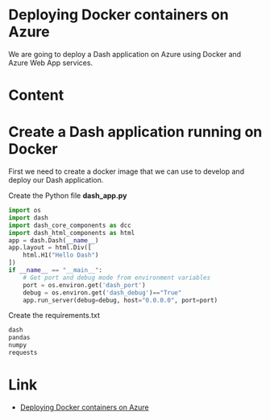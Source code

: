 # Deploying Docker containers on Azure
We are going to deploy a Dash application on Azure using Docker and Azure Web App services.

# Content

# Create a Dash application running on Docker
First we need to create a docker image that we can use to develop and deploy our Dash application.

Create the Python file **dash_app.py**

```python
import os
import dash
import dash_core_components as dcc
import dash_html_components as html
app = dash.Dash(__name__)
app.layout = html.Div([
    html.H1("Hello Dash")
])
if __name__ == "__main__":
    # Get port and debug mode from environment variables    
    port = os.environ.get('dash_port')
    debug = os.environ.get('dash_debug')=="True"
    app.run_server(debug=debug, host="0.0.0.0", port=port)
```

Create the requirements.txt

```txt
dash
pandas
numpy
requests
```


# Link
- [Deploying Docker containers on Azure](https://docs.docker.com/cloud/aci-integration/)